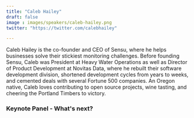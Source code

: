 ```yaml
---
title: "Caleb Hailey"
draft: false
image : images/speakers/caleb-hailey.png
twitter: "https://twitter.com/calebhailey"

---
```


Caleb Hailey is the co-founder and CEO of Sensu, where he helps businesses solve their stickiest monitoring challenges. Before founding Sensu, Caleb was President at Heavy Water Operations as well as Director of Product Development at Novitas Data, where he rebuilt their software development division, shortened development cycles from years to weeks, and cemented deals with several Fortune 500 companies. An Oregon native, Caleb loves contributing to open source projects, wine tasting, and cheering the Portland Timbers to victory.

### Keynote Panel - What's next?
